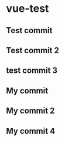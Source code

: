 # vue-test


## Test commit

## Test commit 2

## test commit 3

## My commit

## My commit 2

## My commit 4